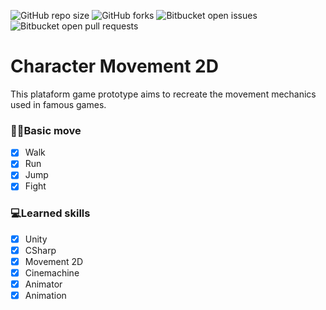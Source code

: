 ![GitHub repo size](https://img.shields.io/github/repo-size/Louiixx-h/Third-Person-Game?style=for-the-badge)
![GitHub forks](https://img.shields.io/github/forks/Louiixx-h/Third-Person-Game?style=for-the-badge)
![Bitbucket open issues](https://img.shields.io/bitbucket/issues/Louiixx-h/Third-Person-Game?style=for-the-badge)
![Bitbucket open pull requests](https://img.shields.io/bitbucket/pr-raw/Louiixx-h/Third-Person-Game?style=for-the-badge)

# Character Movement 2D

This plataform game prototype aims to recreate the movement mechanics used in famous games.

### 🏃‍♀️Basic move

- [x] Walk
- [x] Run
- [x] Jump
- [x] Fight

### 💻Learned skills
- [x] Unity
- [x] CSharp
- [x] Movement 2D
- [x] Cinemachine
- [x] Animator
- [x] Animation
